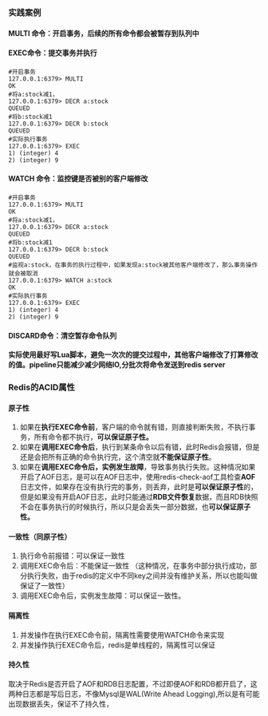 ### 实践案例

#### MULTI 命令：开启事务，后续的所有命令都会被暂存到队列中

#### EXEC命令：提交事务并执行

```
#开启事务
127.0.0.1:6379> MULTI
OK
#将a:stock减1，
127.0.0.1:6379> DECR a:stock
QUEUED
#将b:stock减1
127.0.0.1:6379> DECR b:stock
QUEUED
#实际执行事务
127.0.0.1:6379> EXEC
1) (integer) 4
2) (integer) 9
```

#### WATCH 命令：监控键是否被别的客户端修改

```
#开启事务
127.0.0.1:6379> MULTI
OK
#将a:stock减1，
127.0.0.1:6379> DECR a:stock
QUEUED
#将b:stock减1
127.0.0.1:6379> DECR b:stock
QUEUED
#监视a:stock，在事务的执行过程中，如果发现a:stock被其他客户端修改了，那么事务操作就会被取消
127.0.0.1:6379> WATCH a:stock
OK
#实际执行事务
127.0.0.1:6379> EXEC
1) (integer) 4
2) (integer) 9
```

#### DISCARD命令：清空暂存命令队列

**实际使用最好写Lua脚本，避免一次次的提交过程中，其他客户端修改了打算修改的值。pipeline只能减少减少网络IO,分批次将命令发送到redis server**



### Redis的ACID属性

#### 原子性

1. 如果在**执行EXEC命令前**，客户端的命令就有错，则直接判断失败，不执行事务，所有命令都不执行，**可以保证原子性。**
2. 如果在**调用EXEC命令后**，执行到某条命令以后有错，此时Redis会报错，但是还是会把所有正确的命令执行完，这个清空就**不能保证原子性**。
3. 如果在**调用EXEC命令后，实例发生故障**，导致事务执行失败。这种情况如果开启了AOF日志，是可以在AOF日志中，使用redis-check-aof工具检查**AOF**日志文件，如果存在没有执行完的事务，则丢弃，此时是**可以保证原子性**的，但是如果没有开启AOF日志，此时只能通过**RDB文件恢复**数据，而且RDB快照不会在事务执行的时候执行，所以只是会丢失一部分数据，也**可以保证原子性。**

#### 一致性（同原子性）

1. 执行命令前报错：可以保证一致性
2. 调用EXEC命令后：不能保证一致性 （这种情况，在事务中部分执行成功，部分执行失败，由于redis的定义中不同key之间并没有维护关系，所以也能叫做保证了一致性）
3. 调用EXEC命令后，实例发生故障：可以保证一致性。

#### 隔离性

1. 并发操作在执行EXEC命令前，隔离性需要使用WATCH命令来实现
2. 并发操作执行EXEC命令后，redis是单线程的，隔离性可以保证

#### 持久性

取决于Redis是否开启了AOF和RDB日志配置，不过即便AOF和RDB都开启了，这两种日志都是写后日志，不像Mysql是WAL(Write Ahead Logging),所以是有可能出现数据丢失，保证不了持久性，